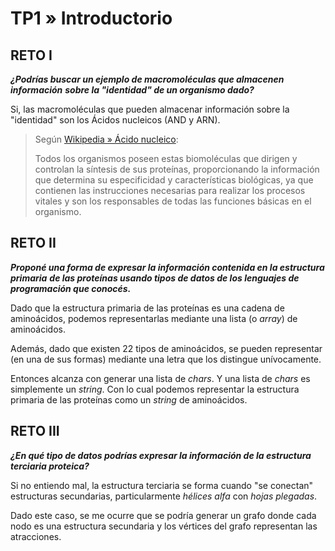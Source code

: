 # TP1 » Introductorio

## RETO I

**_¿Podrías buscar un ejemplo de macromoléculas que almacenen información_**
**_sobre la "identidad" de un organismo dado?_**

Si, las macromoléculas que pueden almacenar información sobre la "identidad"
son los Ácidos nucleicos (AND y ARN).

> Según [Wikipedia » Ácido nucleico](https://es.wikipedia.org/wiki/%C3%81cido_nucleico#Caracter%C3%ADsticas_del_ADN):
>
> Todos los organismos poseen estas biomoléculas que dirigen y controlan la síntesis
> de sus proteínas, proporcionando la información que determina su especificidad y
> características biológicas, ya que contienen las instrucciones necesarias para
> realizar los procesos vitales y son los responsables de todas las funciones
> básicas en el organismo.

## RETO II

**_Proponé una forma de expresar la información contenida en la estructura primaria_**
**_de las proteínas usando tipos de datos de los lenguajes de programación que conocés._**

Dado que la estructura primaria de las proteínas es una cadena de aminoácidos,
podemos representarlas mediante una lista (o _array_) de aminoácidos.

Además, dado que existen 22 tipos de aminoácidos, se pueden representar (en una de sus formas)
mediante una letra que los distingue unívocamente.

Entonces alcanza con generar una lista de _chars_. Y una lista de _chars_
es simplemente un _string_. Con lo cual podemos representar la estructura primaria
de las proteínas como un _string_ de aminoácidos.

## RETO III

**_¿En qué tipo de datos podrías expresar la información de la estructura terciaria proteica?_**

Si no entiendo mal, la estructura terciaria se forma cuando "se conectan"
estructuras secundarias, particularmente _hélices alfa_ con _hojas plegadas_.

Dado este caso, se me ocurre que se podría generar un grafo donde cada nodo
es una estructura secundaria y los vértices del grafo representan las atracciones.

